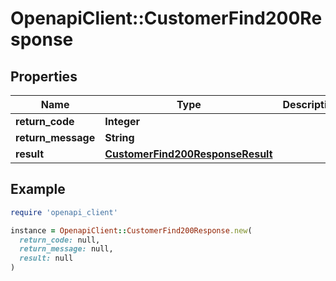 # OpenapiClient::CustomerFind200Response

## Properties

| Name | Type | Description | Notes |
| ---- | ---- | ----------- | ----- |
| **return_code** | **Integer** |  | [optional] |
| **return_message** | **String** |  | [optional] |
| **result** | [**CustomerFind200ResponseResult**](CustomerFind200ResponseResult.md) |  | [optional] |

## Example

```ruby
require 'openapi_client'

instance = OpenapiClient::CustomerFind200Response.new(
  return_code: null,
  return_message: null,
  result: null
)
```

